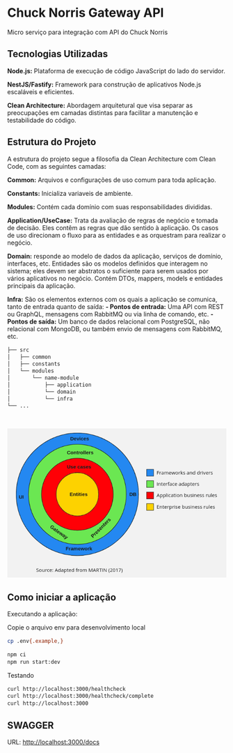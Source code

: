 # Chuck Norris Gateway API

Micro serviço para integração com API do Chuck Norris

## Tecnologias Utilizadas

**Node.js:** Plataforma de execução de código JavaScript do lado do servidor.

**NestJS/Fastify:** Framework para construção de aplicativos Node.js escaláveis e eficientes.

**Clean Architecture:** Abordagem arquitetural que visa separar as preocupações em camadas distintas para facilitar a manutenção e testabilidade do código.

## Estrutura do Projeto

A estrutura do projeto segue a filosofia da Clean Architecture com Clean Code, com as seguintes camadas:

**Common:** Arquivos e configurações de uso comum para toda aplicação.

**Constants:** Inicializa variaveis de ambiente.

**Modules:** Contém cada domínio com suas responsabilidades divididas.

**Application/UseCase:** Trata da avaliação de regras de negócio e tomada de decisão. Eles contêm as regras que dão sentido à aplicação. Os casos de uso direcionam o fluxo para as entidades e as orquestram para realizar o negócio.

**Domain:** responde ao modelo de dados da aplicação, serviços de domínio, interfaces, etc. Entidades são os modelos definidos que interagem no sistema; eles devem ser abstratos o suficiente para serem usados ​​por vários aplicativos no negócio. Contém DTOs, mappers, models e entidades principais da aplicação.

**Infra:** São os elementos externos com os quais a aplicação se comunica, tanto de entrada quanto de saída:
**- Pontos de entrada:** Uma API com REST ou GraphQL, mensagens com RabbitMQ ou via linha de comando, etc.
**- Pontos de saída:** Um banco de dados relacional com PostgreSQL, não relacional com MongoDB, ou também envio de mensagens com RabbitMQ, etc.

```
├── src
│   ├── common
│   ├── constants
│   └── modules
│       └── name-module
│           ├── application
│           └── domain
│           └── infra
└── ...
```

<br/>

![clean](./clean.png)

## Como iniciar a aplicação

Executando a aplicação:

Copie o arquivo env para desenvolvimento local

```bash
cp .env{.example,}
```

```bash
npm ci
npm run start:dev
```

Testando

```bash
curl http://localhost:3000/healthcheck
curl http://localhost:3000/healthcheck/complete
curl http://localhost:3000
```

## SWAGGER

URL: <http://localhost:3000/docs>
